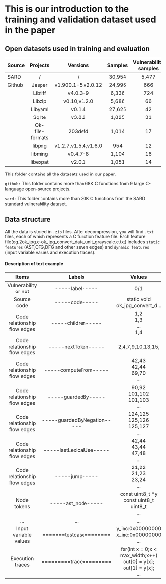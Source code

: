 # This is our introduction to the training and validation dataset used in the paper

## Open datasets used in training and evaluation
| Source |    Projects     |       Versions       | Samples | Vulnerability samples |
| ------ | :-------------: | :------------------: | :-----: | :-------------------: |
| SARD   |        /        |          /           | 30,954  |         5,477         |
| Github |     Jasper      |  v1.900.1-5,v2.0.12  | 24,996  |          666          |
|        |     Libtiff     |       v4.0.3-9       |  6,336  |          724          |
|        |     Libzip      |     v0.10,v1.2.0     |  5,686  |          66           |
|        |     Libyaml     |        v0.1.4        | 27,625  |          42           |
|        |     Sqlite      |        v3.8.2        |  1,825  |          31           |
|        | Ok-file-formats |       203defd        |  1,014  |          17           |
|        |     libpng      | v1.2.7,v1.5.4,v1.6.0 |   954   |          12           |
|        |     libming     |       v0.4.7-8       |  1,104  |          16           |
|        |    libexpat     |        v2.0.1        |  1,051  |          14           |

This folder contains all the datasets used in our paper.

`github:` This folder contains more than 68K C functions from 9 large C-language open-source projects.

`sard:` This folder contains more than 30K C functions from the SARD standard vulnerability dataset.

## Data structure

All the data is stored in `.zip` files. After decompression, you will find `.txt` files, 
each of which represents a C function feature file.
Each feature file(eg.2ok_jpg.c-ok_jpg_convert_data_unit_grayscale.c.txt) 
includes `static features` (AST,CFG,DFG and other seven edges) and `dynamic features` (input variable values and execution traces).

#### Description of text example
|          Items              |        Labels        |                Values               |
|:---------------------------:|:--------------------:|:----------------------------------:|
| Vulnerability or not        | -----label-----      |                0/1                 |
| Source code                 | -----code-----       | static void ok_jpg_convert_d...    |
| Code relationship flow edges| -----children-----   | 1,2<br/>1,3<br/>...<br />1,4       |
| Code relationship flow edges| -----nextToken-----  | 2,4,7,9,10,13,15,                  |
| Code relationship flow edges| -----computeFrom-----| 42,43<br/>42,44<br/>69,70<br />...  |
| Code relationship flow edges| -----guardedBy-----  | 90,92<br/>101,102<br/>101,103<br/>...|
| Code relationship flow edges| -----guardedByNegation----- | 124,125<br/>125,126<br/>125,127<br />... |
| Code relationship flow edges| -----lastLexicalUse----- | 42,44<br/>43,44<br/>47,48<br />... |
| Code relationship flow edges| -----jump-----       | 21,22<br/>21,23<br/>23,24<br />...  |
| Node tokens                 | -----ast_node-----   | const uint8_t *y<br/>const uint8_t<br/>uint8_t<br />... |
| ...                         | ...                  | ...                               |
| Input variable values       | =======testcase======== | y_inc:0x00000000<br/>x_inc:0x00000000<br />... |
| Execution traces            | =========trace========= | for(int x = 0;x < max_width;x++)<br/>out[0] = y[x];<br/>out[1] = y[x];<br />... |
